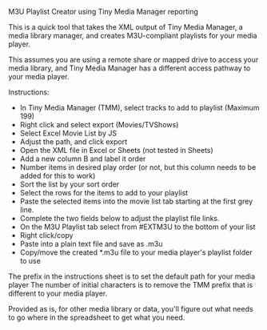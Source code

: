 M3U Playlist Creator using Tiny Media Manager reporting

This is a quick tool that takes the XML output of Tiny Media Manager, a media library manager, and creates M3U-compliant playlists for your media player.

This assumes you are using a remote share or mapped drive to access your media library, and Tiny Media Manager has a different access pathway to your media player.

Instructions:
- In Tiny Media Manager (TMM), select tracks to add to playlist (Maximum 199)
- Right click and select export (Movies/TVShows)
- Select Excel Movie List by JS
- Adjust the path, and click export
- Open the XML file in Excel or Sheets (not tested in Sheets)
- Add a new column B and label it order
- Number items in desired play order (or not, but this column needs to be added for this to work)
- Sort the list by your sort order
- Select the rows for the items to add to your playlist
- Paste the selected items into the movie list tab starting at the first grey line.
- Complete the two fields below to adjust the playlist file links.
- On the M3U Playlist tab select from #EXTM3U to the bottom of your list
- Right click/copy
- Paste into a plain text file and save as <name>.m3u
- Copy/move the created *.m3u file to your media player's playlist folder to use
	
The prefix in the instructions sheet is to set the default path for your media player
The number of initial characters is to remove the TMM prefix that is different to your media player.

Provided as is, for other media library or data, you'll figure out what needs to go where in the spreadsheet to get what you need.
